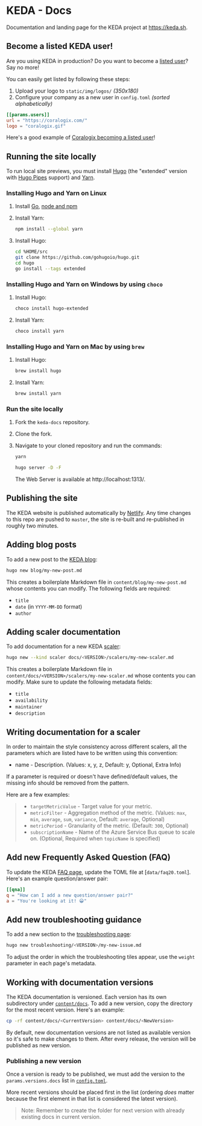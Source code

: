 # KEDA - Docs

Documentation and landing page for the KEDA project at https://keda.sh.

## Become a listed KEDA user!

Are you using KEDA in production? Do you want to become a [listed user](https://keda.sh/community/#users)? Say no more!

You can easily get listed by following these steps:
1. Upload your logo to `static/img/logos/` _(350x180)_
2. Configure your company as a new user in `config.toml` _(sorted alphabetically)_

```toml
[[params.users]]
url = "https://coralogix.com/"
logo = "coralogix.gif"
```

Here's a good example of [Coralogix becoming a listed user](https://github.com/kedacore/keda-docs/pull/182)!

## Running the site locally

To run local site previews, you must install [Hugo](https://gohugo.io/getting-started/installing/) (the "extended" version with [Hugo Pipes](https://gohugo.io/hugo-pipes/introduction/) support) and [Yarn](https://classic.yarnpkg.com/en/docs/install/#mac-stable).

### Installing Hugo and Yarn on Linux

1. Install [Go](https://golang.org/doc/install), [node and npm](https://docs.npmjs.com/cli/v7/configuring-npm/install)
1. Install Yarn:

    ```sh
    npm install --global yarn
    ```

1. Install Hugo:

    ```sh
    cd %HOME/src
    git clone https://github.com/gohugoio/hugo.git
    cd hugo
    go install --tags extended
    ```

### Installing Hugo and Yarn on Windows by using `choco`

1. Install Hugo:

    ```sh
    choco install hugo-extended
    ```

1. Install Yarn:

    ```sh
    choco install yarn
    ```

### Installing Hugo and Yarn on Mac by using `brew`

1. Install Hugo:

    ```sh
    brew install hugo
    ```

1. Install Yarn:

    ```sh
    brew install yarn
    ```

### Run the site locally

1. Fork the `keda-docs` repository.

1. Clone the fork.

1. Navigate to your cloned repository and run the commands:

    ```sh
    yarn
    ```

    ```sh
    hugo server -D -F
    ```

    The Web Server is available at http://localhost:1313/.

## Publishing the site

The KEDA website is published automatically by [Netlify](https://netlify.com). Any time changes to this repo are pushed to `master`, the site is re-built and re-published in roughly two minutes.

## Adding blog posts

To add a new post to the [KEDA blog](https://keda.sh/blog):

```sh
hugo new blog/my-new-post.md
```

This creates a boilerplate Markdown file in `content/blog/my-new-post.md` whose contents you can modify. The following fields are required:

* `title`
* `date` (in `YYYY-MM-DD` format)
* `author`

## Adding scaler documentation

To add documentation for a new KEDA [scaler](https://keda.sh/docs/scalers):

```sh
hugo new --kind scaler docs/<VERSION>/scalers/my-new-scaler.md
```

This creates a boilerplate Markdown file in `content/docs/<VERSION>/scalers/my-new-scaler.md` whose contents you can modify. Make sure to update the following metadata fields:

* `title`
* `availability`
* `maintainer`
* `description`

## Writing documentation for a scaler

In order to maintain the style consistency across different scalers, all the parameters which are listed have to be written using this convention:

- name - Description. (Values: x, y, z, Default: y, Optional, Extra Info)

If a parameter is required or doesn't have defined/default values, the missing info should be removed from the pattern.

Here are a few examples:
> - `targetMetricValue` - Target value for your metric.
> - `metricFilter` - Aggregation method of the metric. (Values: `max`, `min`, `average`, `sum`, `variance`, Default: `average`, Optional)
> - `metricPeriod` - Granularity of the metric. (Default: `300`, Optional)
> - `subscriptionName` - Name of the Azure Service Bus queue to scale on. (Optional, Required when `topicName` is specified)


## Add new Frequently Asked Question (FAQ)

To update the KEDA [FAQ page](https://keda.sh/docs/faq), update the TOML file at [`data/faq20.toml`]. Here's an example question/answer pair:

```toml
[[qna]]
q = "How can I add a new question/answer pair?"
a = "You're looking at it! 😀"
```

## Add new troubleshooting guidance

To add a new section to the [troubleshooting page](https://keda.sh/docs/troubleshooting):

```sh
hugo new troubleshooting/<VERSION>/my-new-issue.md
```

To adjust the order in which the troubleshooting tiles appear, use the `weight` parameter in each page's metadata.

## Working with documentation versions

The KEDA documentation is versioned. Each version has its own subdirectory under [`content/docs`](./content/docs). To add a new version, copy the directory for the most recent version. Here's an example:

```sh
cp -rf content/docs/<CurrentVersion> content/docs/<NewVersion>
```

By default, new documentation versions are not listed as available version so it's safe to make changes to them. After every release, the version will be published as new version.

### Publishing a new version

Once a version is ready to be published, we must add the version to the `params.versions.docs` list in [`config.toml`](./config.toml).

More recent versions should be placed first in the list (ordering *does* matter because the first element in that list is considered the latest version).

> Note: Remember to create the folder for next version with already existing docs in current version.
